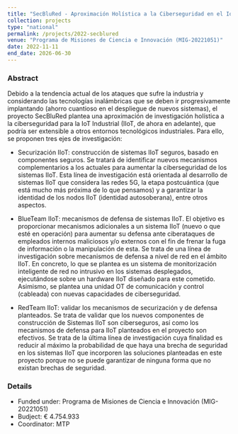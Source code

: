 ```yaml
---
title: "SecBluRed - Aproximación Holística a la Ciberseguridad en el IoT Industrial (IIOT)"
collection: projects
type: "national"
permalink: /projects/2022-secblured
venue: "Programa de Misiones de Ciencia e Innovación (MIG-20221051)"
date: 2022-11-11
end_date: 2026-06-30
---
```

### Abstract
Debido a la tendencia actual de los ataques que sufre la industria y considerando las tecnologías inalámbricas que se deben ir progresivamente implantando (ahorro cuantioso en el despliegue de nuevos sistemas), el proyecto SecBluRed plantea una aproximación de investigación holística a la ciberseguridad para la IoT Industrial (IIoT, de ahora en adelante), que podría ser extensible a otros entornos tecnológicos industriales. Para ello, se proponen tres ejes de investigación:

* Securización IIoT: construcción de sistemas IIoT seguros, basado en componentes seguros. Se tratará de identificar nuevos mecanismos complementarios a los actuales para aumentar la ciberseguridad de los sistemas IIoT. Esta línea de investigación está orientada al desarrollo de sistemas IIoT que considera las redes 5G, la etapa postcuántica (que está mucho más próxima de lo que pensamos) y a garantizar la identidad de los nodos IIoT (identidad autosoberana), entre otros aspectos.

* BlueTeam IIoT: mecanismos de defensa de sistemas IIoT. El objetivo es proporcionar mecanismos adicionales a un sistema IIoT (nuevo o que esté en operación) para aumentar su defensa ante ciberataques de empleados internos maliciosos y/o externos con el fin de frenar la fuga de información o la manipulación de esta. Se trata de una línea de investigación sobre mecanismos de defensa a nivel de red en el ámbito IIoT. En concreto, lo que se plantea es un sistema de monitorización inteligente de red no intrusivo en los sistemas desplegados, ejecutándose sobre un hardware IIoT diseñado para este cometido. Asimismo, se plantea una unidad OT de comunicación y control (cableada) con nuevas capacidades de ciberseguridad.

* RedTeam IIoT: validar los mecanismos de securización y de defensa planteados. Se trata de validar que los nuevos componentes de construcción de Sistemas IIoT son ciberseguros, así como los mecanismos de defensa para IIoT planteados en el proyecto son efectivos. Se trata de la última línea de investigación cuya finalidad es reducir al máximo la probabilidad de que haya una brecha de seguridad en los sistemas IIoT que incorporen las soluciones planteadas en este proyecto porque no se puede garantizar de ninguna forma que no existan brechas de seguridad.

### Details
* Funded under: Programa de Misiones de Ciencia e Innovación (MIG-20221051) 
* Budject: € 4.754.933
* Coordinator: MTP
